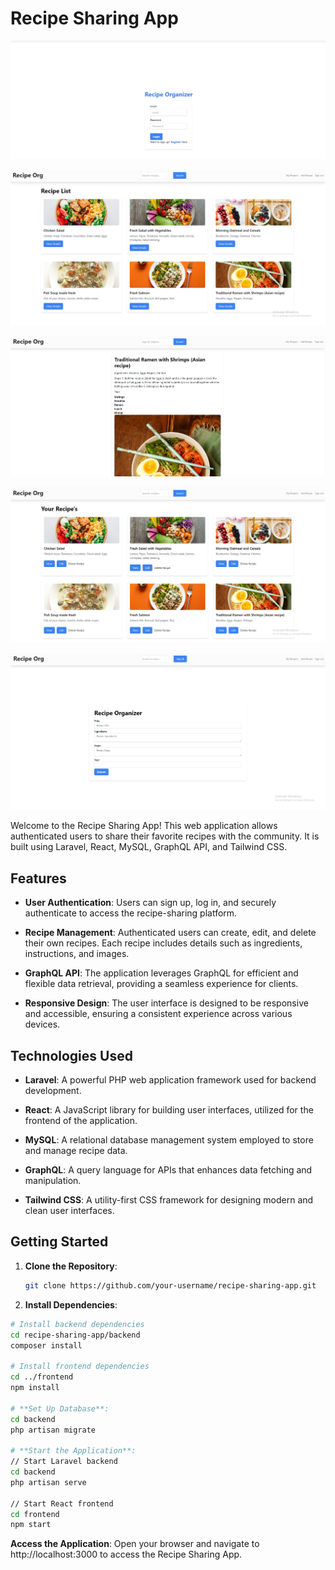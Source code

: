# Recipe Sharing App

![Example Screenshot](recipe-screenshot-1.jpg)

![Example Screenshot](recipe-screenshot-2.jpg)

![Example Screenshot](recipe-screenshot-3.jpg)

![Example Screenshot](recipe-screenshot-4.jpg)

![Example Screenshot](recipe-screenshot-5.jpg)

Welcome to the Recipe Sharing App! This web application allows authenticated users to share their favorite recipes with the community. It is built using Laravel, React, MySQL, GraphQL API, and Tailwind CSS.

## Features

- **User Authentication**: Users can sign up, log in, and securely authenticate to access the recipe-sharing platform.

- **Recipe Management**: Authenticated users can create, edit, and delete their own recipes. Each recipe includes details such as ingredients, instructions, and images.

- **GraphQL API**: The application leverages GraphQL for efficient and flexible data retrieval, providing a seamless experience for clients.

- **Responsive Design**: The user interface is designed to be responsive and accessible, ensuring a consistent experience across various devices.

## Technologies Used

- **Laravel**: A powerful PHP web application framework used for backend development.

- **React**: A JavaScript library for building user interfaces, utilized for the frontend of the application.

- **MySQL**: A relational database management system employed to store and manage recipe data.

- **GraphQL**: A query language for APIs that enhances data fetching and manipulation.

- **Tailwind CSS**: A utility-first CSS framework for designing modern and clean user interfaces.

## Getting Started

1. **Clone the Repository**:
   ```bash
   git clone https://github.com/your-username/recipe-sharing-app.git

2. **Install Dependencies**:
  ```bash
# Install backend dependencies
cd recipe-sharing-app/backend
composer install

# Install frontend dependencies
cd ../frontend
npm install

# **Set Up Database**:
cd backend
php artisan migrate

# **Start the Application**:
// Start Laravel backend
cd backend
php artisan serve

// Start React frontend
cd frontend
npm start
```

**Access the Application**:
Open your browser and navigate to http://localhost:3000 to access the Recipe Sharing App.
